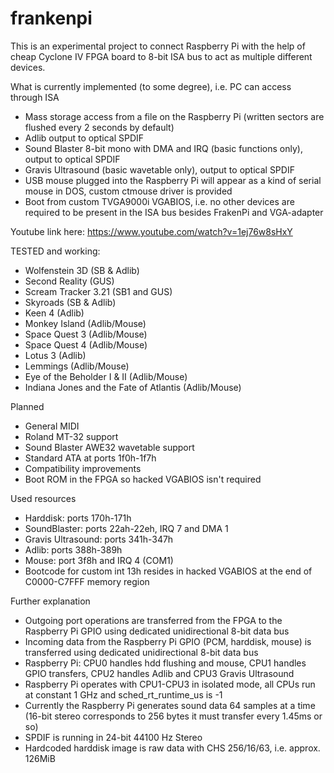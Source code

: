 # frankenpi

This is an experimental project to connect Raspberry Pi with the help of cheap Cyclone IV FPGA board to 8-bit ISA bus to act as multiple different devices.

What is currently implemented (to some degree), i.e. PC can access through ISA
- Mass storage access from a file on the Raspberry Pi (written sectors are flushed every 2 seconds by default)
- Adlib output to optical SPDIF
- Sound Blaster 8-bit mono with DMA and IRQ (basic functions only), output to optical SPDIF
- Gravis Ultrasound (basic wavetable only), output to optical SPDIF
- USB mouse plugged into the Raspberry Pi will appear as a kind of serial mouse in DOS, custom ctmouse driver is provided
- Boot from custom TVGA9000i VGABIOS, i.e. no other devices are required to be present in the ISA bus besides FrakenPi and VGA-adapter

Youtube link here: https://www.youtube.com/watch?v=1ej76w8sHxY

TESTED and working:
- Wolfenstein 3D (SB & Adlib)
- Second Reality (GUS)
- Scream Tracker 3.21 (SB1 and GUS)
- Skyroads (SB & Adlib)
- Keen 4 (Adlib)
- Monkey Island (Adlib/Mouse)
- Space Quest 3 (Adlib/Mouse)
- Space Quest 4 (Adlib/Mouse)
- Lotus 3 (Adlib)
- Lemmings (Adlib/Mouse)
- Eye of the Beholder I & II (Adlib/Mouse)
- Indiana Jones and the Fate of Atlantis (Adlib/Mouse)

Planned
- General MIDI
- Roland MT-32 support
- Sound Blaster AWE32 wavetable support
- Standard ATA at ports 1f0h-1f7h
- Compatibility improvements
- Boot ROM in the FPGA so hacked VGABIOS isn't required

Used resources
- Harddisk: ports 170h-171h
- SoundBlaster: ports 22ah-22eh, IRQ 7 and DMA 1
- Gravis Ultrasound: ports 341h-347h
- Adlib: ports 388h-389h
- Mouse: port 3f8h and IRQ 4 (COM1)
- Bootcode for custom int 13h resides in hacked VGABIOS at the end of C0000-C7FFF memory region

Further explanation
- Outgoing port operations are transferred from the FPGA to the Raspberry Pi GPIO using dedicated unidirectional 8-bit data bus
- Incoming data from the Raspberry Pi GPIO (PCM, harddisk, mouse) is transferred using dedicated unidirectional 8-bit data bus
- Raspberry Pi: CPU0 handles hdd flushing and mouse, CPU1 handles GPIO transfers, CPU2 handles Adlib and CPU3 Gravis Ultrasound
- Raspberry Pi operates with CPU1-CPU3 in isolated mode, all CPUs run at constant 1 GHz and sched_rt_runtime_us is -1
- Currently the Raspberry Pi generates sound data 64 samples at a time (16-bit stereo corresponds to 256 bytes it must transfer every 1.45ms or so)
- SPDIF is running in 24-bit 44100 Hz Stereo
- Hardcoded harddisk image is raw data with CHS 256/16/63, i.e. approx. 126MiB
